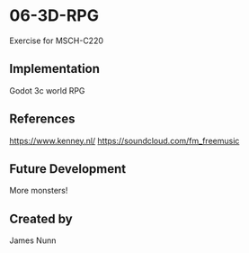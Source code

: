 # 06-3D-RPG

Exercise for MSCH-C220


## Implementation

Godot 3c world RPG

## References

https://www.kenney.nl/
https://soundcloud.com/fm_freemusic

## Future Development

More monsters!

## Created by 

James Nunn
